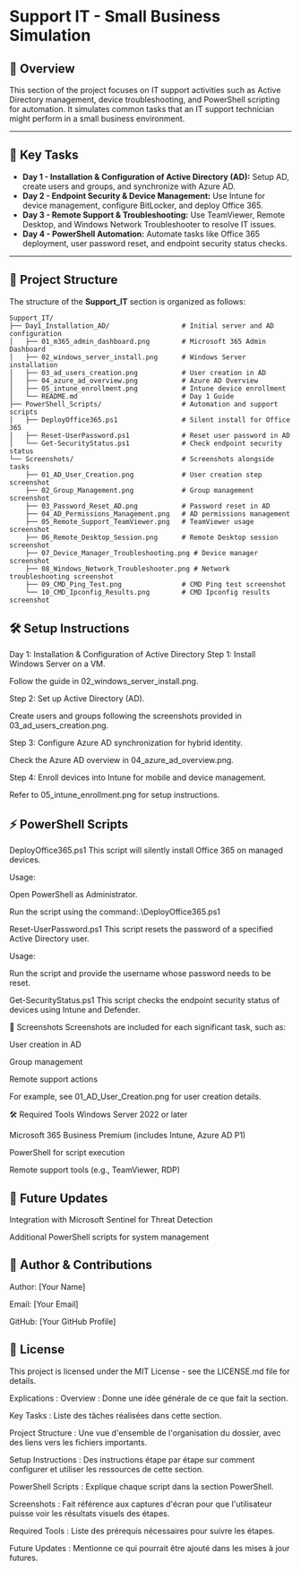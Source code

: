 # Support IT - Small Business Simulation

## 📝 Overview
This section of the project focuses on IT support activities such as Active Directory management, device troubleshooting, and PowerShell scripting for automation. It simulates common tasks that an IT support technician might perform in a small business environment.

---

## 🔧 Key Tasks

- **Day 1 - Installation & Configuration of Active Directory (AD):** Setup AD, create users and groups, and synchronize with Azure AD.
- **Day 2 - Endpoint Security & Device Management:** Use Intune for device management, configure BitLocker, and deploy Office 365.
- **Day 3 - Remote Support & Troubleshooting:** Use TeamViewer, Remote Desktop, and Windows Network Troubleshooter to resolve IT issues.
- **Day 4 - PowerShell Automation:** Automate tasks like Office 365 deployment, user password reset, and endpoint security status checks.

---

## 📂 Project Structure

The structure of the **Support_IT** section is organized as follows:

```
Support_IT/
├── Day1_Installation_AD/                  # Initial server and AD configuration
│   ├── 01_m365_admin_dashboard.png        # Microsoft 365 Admin Dashboard
│   ├── 02_windows_server_install.png      # Windows Server installation
│   ├── 03_ad_users_creation.png           # User creation in AD
│   ├── 04_azure_ad_overview.png           # Azure AD Overview
│   ├── 05_intune_enrollment.png           # Intune device enrollment
│   └── README.md                          # Day 1 Guide
├── PowerShell_Scripts/                    # Automation and support scripts
│   ├── DeployOffice365.ps1                # Silent install for Office 365
│   ├── Reset-UserPassword.ps1             # Reset user password in AD
│   └── Get-SecurityStatus.ps1             # Check endpoint security status
└── Screenshots/                           # Screenshots alongside tasks
    ├── 01_AD_User_Creation.png            # User creation step screenshot
    ├── 02_Group_Management.png            # Group management screenshot
    ├── 03_Password_Reset_AD.png           # Password reset in AD
    ├── 04_AD_Permissions_Management.png   # AD permissions management
    ├── 05_Remote_Support_TeamViewer.png   # TeamViewer usage screenshot
    ├── 06_Remote_Desktop_Session.png      # Remote Desktop session screenshot
    ├── 07_Device_Manager_Troubleshooting.png # Device manager screenshot
    ├── 08_Windows_Network_Troubleshooter.png # Network troubleshooting screenshot
    ├── 09_CMD_Ping_Test.png               # CMD Ping test screenshot
    └── 10_CMD_Ipconfig_Results.png        # CMD Ipconfig results screenshot
```
## 🛠️ Setup Instructions
Day 1: Installation & Configuration of Active Directory
Step 1: Install Windows Server on a VM.

Follow the guide in 02_windows_server_install.png.

Step 2: Set up Active Directory (AD).

Create users and groups following the screenshots provided in 03_ad_users_creation.png.

Step 3: Configure Azure AD synchronization for hybrid identity.

Check the Azure AD overview in 04_azure_ad_overview.png.

Step 4: Enroll devices into Intune for mobile and device management.

Refer to 05_intune_enrollment.png for setup instructions.

## ⚡ PowerShell Scripts
DeployOffice365.ps1
This script will silently install Office 365 on managed devices.

Usage:

Open PowerShell as Administrator.

Run the script using the command:.\DeployOffice365.ps1

Reset-UserPassword.ps1
This script resets the password of a specified Active Directory user.

Usage:

Run the script and provide the username whose password needs to be reset.

Get-SecurityStatus.ps1
This script checks the endpoint security status of devices using Intune and Defender.

📸 Screenshots
Screenshots are included for each significant task, such as:

User creation in AD

Group management

Remote support actions

For example, see 01_AD_User_Creation.png for user creation details.

🛠️ Required Tools
Windows Server 2022 or later

Microsoft 365 Business Premium (includes Intune, Azure AD P1)

PowerShell for script execution

Remote support tools (e.g., TeamViewer, RDP)

## 📅 Future Updates
Integration with Microsoft Sentinel for Threat Detection

Additional PowerShell scripts for system management

## 👤 Author & Contributions
Author: [Your Name]

Email: [Your Email]

GitHub: [Your GitHub Profile]

## 📝 License
This project is licensed under the MIT License - see the LICENSE.md file for details.

Explications :
Overview : Donne une idée générale de ce que fait la section.

Key Tasks : Liste des tâches réalisées dans cette section.

Project Structure : Une vue d'ensemble de l'organisation du dossier, avec des liens vers les fichiers importants.

Setup Instructions : Des instructions étape par étape sur comment configurer et utiliser les ressources de cette section.

PowerShell Scripts : Explique chaque script dans la section PowerShell.

Screenshots : Fait référence aux captures d'écran pour que l'utilisateur puisse voir les résultats visuels des étapes.

Required Tools : Liste des prérequis nécessaires pour suivre les étapes.

Future Updates : Mentionne ce qui pourrait être ajouté dans les mises à jour futures.


